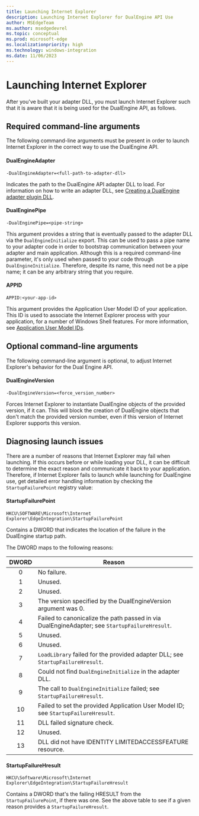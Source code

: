 ```yaml
---
title: Launching Internet Explorer
description: Launching Internet Explorer for DualEngine API Use
author: MSEdgeTeam
ms.author: msedgedevrel
ms.topic: conceptual
ms.prod: microsoft-edge
ms.localizationpriority: high
ms.technology: windows-integration
ms.date: 11/06/2023
---
```

# Launching Internet Explorer

After you've built your adapter DLL, you must launch Internet Explorer such that it is aware that it is being used for the DualEngine API, as follows.


<!-- ====================================================================== -->
## Required command-line arguments

The following command-line arguments must be present in order to launch Internet Explorer in the correct way to use the DualEngine API.


<!-- ------------------------------ -->
#### DualEngineAdapter

`-DualEngineAdapter=<full-path-to-adapter-dll>`

Indicates the path to the DualEngine API adapter DLL to load.  For information on how to write an adapter DLL, see [Creating a DualEngine adapter plugin DLL](adapter-dll.md).


<!-- ------------------------------ -->
#### DualEnginePipe

`-DualEnginePipe=<pipe-string>`

This argument provides a string that is eventually passed to the adapter DLL via the `DualEngineInitialize` export.  This can be used to pass a pipe name to your adapter code in order to bootstrap communication between your adapter and main application.  Although this is a required command-line parameter, it's only used when passed to your code through `DualEngineInitialize`.  Therefore, despite its name, this need not be a pipe name; it can be any arbitrary string that you require.


<!-- ------------------------------ -->
#### APPID

`APPID:<your-app-id>`

This argument provides the Application User Model ID of your application.  This ID is used to associate the Internet Explorer process with your application, for a number of Windows Shell features.  For more information, see [Application User Model IDs](/windows/win32/shell/appids).


<!-- ====================================================================== -->
## Optional command-line arguments

The following command-line argument is optional, to adjust Internet Explorer's behavior for the Dual Engine API.


<!-- ------------------------------ -->
#### DualEngineVersion

`-DualEngineVersion=<force_version_number>`

Forces Internet Explorer to instantiate DualEngine objects of the provided version, if it can.  This will block the creation of DualEngine objects that don't match the provided version number, even if this version of Internet Explorer supports this version.


<!-- ====================================================================== -->
## Diagnosing launch issues

There are a number of reasons that Internet Explorer may fail when launching.  If this occurs before or while loading your DLL, it can be difficult to determine the exact reason and communicate it back to your application.  Therefore, if Internet Explorer fails to launch while launching for DualEngine use, get detailed error handling information by checking the `StartupFailurePoint` registry value:


<!-- ------------------------------ -->
#### StartupFailurePoint

`HKCU\SOFTWARE\Microsoft\Internet Explorer\EdgeIntegration\StartupFailurePoint`

Contains a DWORD that indicates the location of the failure in the DualEngine startup path.

The DWORD maps to the following reasons:

| DWORD |   Reason                                                                                        |
|:-----:|-------------------------------------------------------------------------------------------------|
|   0   |   No failure.                                                                                   |
|   1   |   Unused.                                                                                       |
|   2   |   Unused.                                                                                       |
|   3   |   The version specified by the DualEngineVersion argument was 0.                                |
|   4   |   Failed to canonicalize the path passed in via DualEngineAdapter; see `StartupFailureHresult`. |
|   5   |   Unused.                                                                                       |
|   6   |   Unused.                                                                                       |
|   7   |   `LoadLibrary` failed for the provided adapter DLL; see `StartupFailureHresult`.               |
|   8   |   Could not find `DualEngineInitialize` in the adapter DLL.                                     |
|   9   |   The call to `DualEngineInitialize` failed; see `StartupFailureHresult`.                       |
|   10  |   Failed to set the provided Application User Model ID; see `StartupFailureHresult`.            |
|   11  |   DLL failed signature check.                                                                   |
|   12  |   Unused.                                                                                       |
|   13  |   DLL did not have IDENTITY LIMITEDACCESSFEATURE resource.                                      |


<!-- ------------------------------ -->
#### StartupFailureHresult

`HKCU\Software\Microsoft\Internet Explorer\EdgeIntegration\StartupFailureHresult`

Contains a DWORD that's the failing HRESULT from the `StartupFailurePoint`, if there was one.  See the above table to see if a given reason provides a `StartupFailureHresult`.
